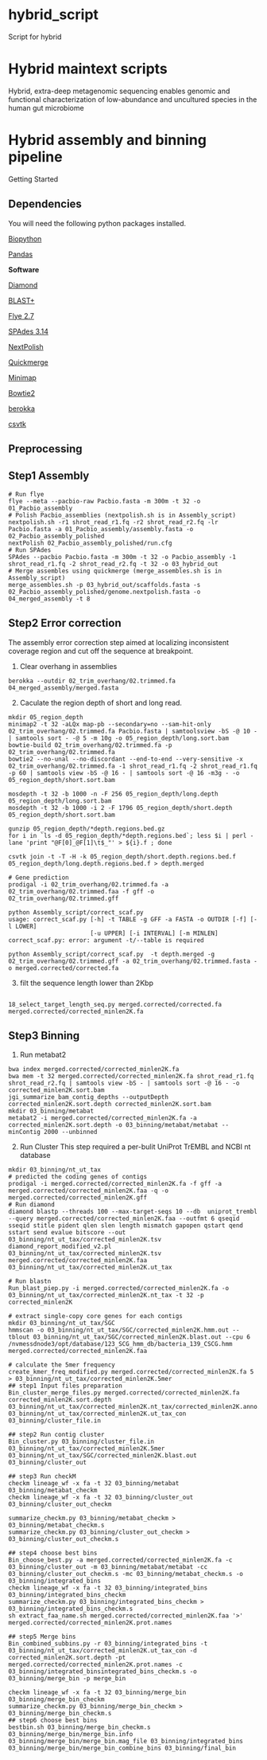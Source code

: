 # hybrid_script
Script for hybrid
# Hybrid maintext scripts
Hybrid, extra-deep metagenomic sequencing enables genomic and functional characterization of low-abundance and uncultured species in the human gut microbiome

# Hybrid assembly and binning pipeline
Getting Started 

## Dependencies
You will need the following python packages installed.

[Biopython](https://biopython.org/)

[Pandas](https://pandas.pydata.org/)

**Software**

[Diamond](https://github.com/bbuchfink/diamond)

[BLAST+](https://blast.ncbi.nlm.nih.gov/Blast.cgi?CMD=Web&PAGE_TYPE=BlastNews)

[Flye 2.7](https://github.com/fenderglass/Flye)

[SPAdes 3.14](https://github.com/ablab/spades)

[NextPolish](https://github.com/Nextomics/NextPolish)

[Quickmerge](https://github.com/mahulchak/quickmerge)

[Minimap](https://github.com/lh3/minimap)

[Bowtie2](https://github.com/BenLangmead/bowtie)

[berokka](https://github.com/tseemann/berokka)

[csvtk](https://github.com/shenwei356/csvtk)

## Preprocessing
## Step1 Assembly
```
# Run flye
flye --meta --pacbio-raw Pacbio.fasta -m 300m -t 32 -o 01_Pacbio_assembly
# Polish Pacbio_assemblies (nextpolish.sh is in Assembly_script)
nextpolish.sh -r1 shrot_read_r1.fq -r2 shrot_read_r2.fq -lr Pacbio.fasta -a 01_Pacbio_assembly/assembly.fasta -o 02_Pacbio_assembly_polished
nextPolish 02_Pacbio_assembly_polished/run.cfg
# Run SPAdes
SPAdes --pacbio Pacbio.fasta -m 300m -t 32 -o Pacbio_assembly -1 shrot_read_r1.fq -2 shrot_read_r2.fq -t 32 -o 03_hybrid_out
# Merge assembles using quickmerge (merge_assembles.sh is in Assembly_script)
merge_assembles.sh -p 03_hybrid_out/scaffolds.fasta -s 02_Pacbio_assembly_polished/genome.nextpolish.fasta -o 04_merged_assembly -t 8
```
## Step2 Error correction
The assembly error correction step aimed at localizing inconsistent coverage region and cut off the sequence at breakpoint.
1. Clear overhang in assemblies
```
berokka --outdir 02_trim_overhang/02.trimmed.fa 04_merged_assembly/merged.fasta
```
2. Caculate the region depth of short and long read.
```
mkdir 05_region_depth
minimap2 -t 32 -aLQx map-pb --secondary=no --sam-hit-only 02_trim_overhang/02.trimmed.fa Pacbio.fasta | samtoolsview -bS -@ 10 - | samtools sort - -@ 5 -m 10g -o 05_region_depth/long.sort.bam
bowtie-build 02_trim_overhang/02.trimmed.fa -p 02_trim_overhang/02.trimmed.fa
bowtie2 --no-unal --no-discordant --end-to-end --very-sensitive -x 02_trim_overhang/02.trimmed.fa -1 shrot_read_r1.fq -2 shrot_read_r1.fq -p 60 | samtools view -bS -@ 16 - | samtools sort -@ 16 -m3g - -o  05_region_depth/short.sort.bam

mosdepth -t 32 -b 1000 -n -F 256 05_region_depth/long.depth 05_region_depth/long.sort.bam
mosdepth -t 32 -b 1000 -i 2 -F 1796 05_region_depth/short.depth 05_region_depth/short.sort.bam

gunzip 05_region_depth/*depth.regions.bed.gz
for i in `ls -d 05_region_depth/*depth.regions.bed`; less $i | perl -lane 'print "@F[0]_@F[1]\t$_"' > ${i}.f ; done 

csvtk join -t -T -H -k 05_region_depth/short.depth.regions.bed.f 05_region_depth/long.depth.regions.bed.f > depth.merged

# Gene prediction
prodigal -i 02_trim_overhang/02.trimmed.fa -a 02_trim_overhang/02.trimmed.faa -f gff -o 02_trim_overhang/02.trimmed.gff
```

```
python Assembly_script/correct_scaf.py 
usage: correct_scaf.py [-h] -t TABLE -g GFF -a FASTA -o OUTDIR [-f] [-l LOWER]
                       [-u UPPER] [-i INTERVAL] [-m MINLEN]
correct_scaf.py: error: argument -t/--table is required

python Assembly_script/correct_scaf.py  -t depth.merged -g 02_trim_overhang/02.trimmed.gff -a 02_trim_overhang/02.trimmed.fasta -o merged.corrected/corrected.fa
``` 

3. filt the sequence length lower than 2Kbp
```

18_select_target_length_seq.py merged.corrected/corrected.fa merged.corrected/corrected_minlen2K.fa

```
## Step3 Binning
1. Run metabat2 
```
bwa index merged.corrected/corrected_minlen2K.fa 
bwa mem -t 32 merged.corrected/corrected_minlen2K.fa shrot_read_r1.fq shrot_read_r2.fq | samtools view -bS - | samtools sort -@ 16 - -o corrected_minlen2K.sort.bam
jgi_summarize_bam_contig_depths --outputDepth corrected_minlen2K.sort.depth corrected_minlen2K.sort.bam
mkdir 03_binning/metabat
metabat2 -i merged.corrected/corrected_minlen2K.fa -a corrected_minlen2K.sort.depth -o 03_binning/metabat/metabat --minContig 2000 --unbinned

```
2. Run Cluster
This step required a per-bulit UniProt TrEMBL and NCBI nt database 
```
mkdir 03_binning/nt_ut_tax
# predicted the coding genes of contigs
prodigal -i merged.corrected/corrected_minlen2K.fa -f gff -a merged.corrected/corrected_minlen2K.faa -q -o merged.corrected/corrected_minlen2K.gff 
# Run diamond
diamond blastp --threads 100 --max-target-seqs 10 --db  uniprot_trembl --query merged.corrected/corrected_minlen2K.faa --outfmt 6 qseqid sseqid stitle pident qlen slen length mismatch gapopen qstart qend sstart send evalue bitscore --out 03_binning/nt_ut_tax/corrected_minlen2K.tsv
diamond_report_modified_v2.pl 03_binning/nt_ut_tax/corrected_minlen2K.tsv merged.corrected/corrected_minlen2K.faa 03_binning/nt_ut_tax/corrected_minlen2K.ut_tax

# Run blastn
Run_blast_piep.py -i merged.corrected/corrected_minlen2K.fa -o 03_binning/nt_ut_tax/corrected_minlen2K.nt_tax -t 32 -p corrected_minlen2K 

# extract single-copy core genes for each contigs
mkdir 03_binning/nt_ut_tax/SGC
hmmscan -o 03_binning/nt_ut_tax/SGC/corrected_minlen2K.hmm.out --tblout 03_binning/nt_ut_tax/SGC/corrected_minlen2K.blast.out --cpu 6 /nvmessdnode3/opt/database/123_SCG_hmm_db/bacteria_139_CSCG.hmm merged.corrected/corrected_minlen2K.faa

# calculate the 5mer frequency 
create_kmer_freq_modified.py merged.corrected/corrected_minlen2K.fa 5 > 03_binning/nt_ut_tax/corrected_minlen2K.5mer
## step1 Input files preparation 
Bin_cluster_merge_files.py merged.corrected/corrected_minlen2K.fa corrected_minlen2K.sort.depth 03_binning/nt_ut_tax/corrected_minlen2K.nt_tax/corrected_minlen2K.anno.f 03_binning/nt_ut_tax/corrected_minlen2K.ut_tax_con 03_binning/cluster_file.in

## step2 Run contig cluster
Bin_cluster.py 03_binning/cluster_file.in 03_binning/nt_ut_tax/corrected_minlen2K.5mer 03_binning/nt_ut_tax/SGC/corrected_minlen2K.blast.out 03_binning/cluster_out

## step3 Run checkM
checkm lineage_wf -x fa -t 32 03_binning/metabat 03_binning/metabat_checkm
checkm lineage_wf -x fa -t 32 03_binning/cluster_out 03_binning/cluster_out_checkm 

summarize_checkm.py 03_binning/metabat_checkm > 03_binning/metabat_checkm.s 
summarize_checkm.py 03_binning/cluster_out_checkm > 03_binning/cluster_out_checkm.s 

## step4 choose best bins 
Bin_choose_best.py -a merged.corrected/corrected_minlen2K.fa -c 03_binning/cluster_out -m 03_binning/metabat/metabat -cc 03_binning/cluster_out_checkm.s -mc 03_binning/metabat_checkm.s -o 03_binning/integrated_bins
checkm lineage_wf -x fa -t 32 03_binning/integrated_bins 03_binning/integrated_bins_checkm 
summarize_checkm.py 03_binning/integrated_bins_checkm > 03_binning/integrated_bins_checkm.s
sh extract_faa_name.sh merged.corrected/corrected_minlen2K.faa '>' merged.corrected/corrected_minlen2K.prot.names

## step5 Merge bins
Bin_combined_subbins.py -r 03_binning/integrated_bins -t 03_binning/nt_ut_tax/corrected_minlen2K.ut_tax_con -d corrected_minlen2K.sort.depth -pt merged.corrected/corrected_minlen2K.prot.names -c 03_binning/integrated_binsintegrated_bins_checkm.s -o 03_binning/merge_bin -p merge_bin

checkm lineage_wf -x fa -t 32 03_binning/merge_bin 03_binning/merge_bin_checkm
summarize_checkm.py 03_binning/merge_bin_checkm > 03_binning/merge_bin_checkm.s
## step6 choose best bins 
bestbin.sh 03_binning/merge_bin_checkm.s 03_binning/merge_bin/merge_bin.info 03_binning/merge_bin/merge_bin.mag_file 03_binning/integrated_bins 03_binning/merge_bin/merge_bin_combine_bins 03_binning/final_bin
